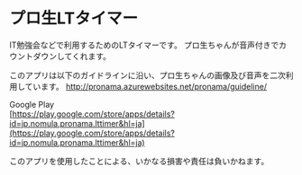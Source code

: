 プロ生LTタイマー
==============

IT勉強会などで利用するためのLTタイマーです。
プロ生ちゃんが音声付きでカウントダウンしてくれます。

このアプリは以下のガイドラインに沿い、プロ生ちゃんの画像及び音声を二次利用しています。
http://pronama.azurewebsites.net/pronama/guideline/

Google Play  
[https://play.google.com/store/apps/details?id=jp.nomula.pronama.lttimer&hl=ja](https://play.google.com/store/apps/details?id=jp.nomula.pronama.lttimer&hl=ja)

このアプリを使用したことによる、いかなる損害や責任は負いかねます。